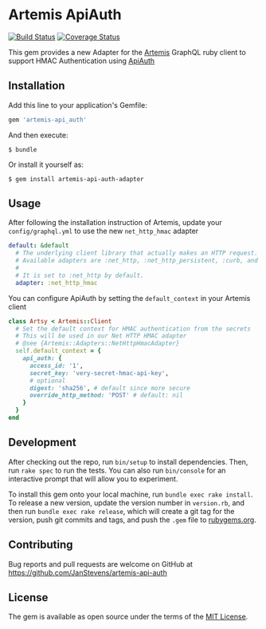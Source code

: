 # Artemis ApiAuth
[![Build Status](https://travis-ci.org/JanStevens/artemis-api-auth.svg?branch=master)](https://travis-ci.org/JanStevens/artemis-api-auth)
[![Coverage Status](https://coveralls.io/repos/github/JanStevens/artemis-api-auth/badge.svg?branch=master)](https://coveralls.io/github/JanStevens/artemis-api-auth?branch=master)

This gem provides a new Adapter for the [Artemis](https://github.com/yuki24/artemis) GraphQL ruby client to support HMAC Authentication
using [ApiAuth](https://github.com/mgomes/api_auth)

## Installation

Add this line to your application's Gemfile:

```ruby
gem 'artemis-api_auth'
```

And then execute:

    $ bundle

Or install it yourself as:

    $ gem install artemis-api-auth-adapter

## Usage

After following the installation instruction of Artemis, update your `config/graphql.yml` to use the new `net_http_hmac` adapter

```yaml
default: &default
  # The underlying client library that actually makes an HTTP request.
  # Available adapters are :net_http, :net_http_persistent, :curb, and :test.
  #
  # It is set to :net_http by default.
  adapter: :net_http_hmac
```

You can configure ApiAuth by setting the `default_context` in your Artemis client

```ruby
class Artsy < Artemis::Client
  # Set the default context for HMAC authentication from the secrets
  # This will be used in our Net HTTP HMAC adapter
  # @see {Artemis::Adapters::NetHttpHmacAdapter}
  self.default_context = {
    api_auth: {
      access_id: '1',
      secret_key: 'very-secret-hmac-api-key',
      # optional
      digest: 'sha256', # default since more secure
      override_http_method: 'POST' # default: nil
    }
  }
end
```

## Development

After checking out the repo, run `bin/setup` to install dependencies. Then, run `rake spec` to run the tests. You can also run `bin/console` for an interactive prompt that will allow you to experiment.

To install this gem onto your local machine, run `bundle exec rake install`. To release a new version, update the version number in `version.rb`, and then run `bundle exec rake release`, which will create a git tag for the version, push git commits and tags, and push the `.gem` file to [rubygems.org](https://rubygems.org).

## Contributing

Bug reports and pull requests are welcome on GitHub at https://github.com/JanStevens/artemis-api-auth

## License

The gem is available as open source under the terms of the [MIT License](https://opensource.org/licenses/MIT).
